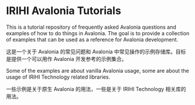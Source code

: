 # IRIHI Avalonia Tutorials

This is a tutorial repository of frequently asked Avalonia questions and examples of how to do things in Avalonia. The goal is to provide a collection of examples that can be used as a reference for Avalonia development. 

这是一个关于 Avalonia 的常见问题和 Avalonia 中常见操作的示例存储库。目标是提供一个可以用作 Avalonia 开发参考的示例集合。

Some of the examples are about vanilla Avalonia usage, some are about the usage of IRIHI Technology related libraries. 

一些示例是关于原生 Avalonia 的用法，一些是关于 IRIHI Technology 相关库的用法。